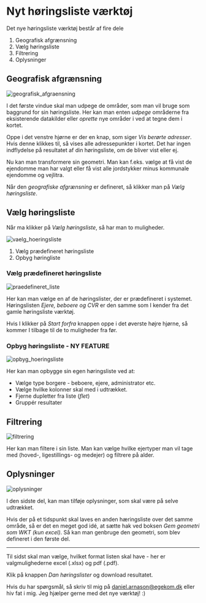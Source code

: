 # Nyt høringsliste værktøj
Det nye høringsliste værktøj består af fire dele

1. Geografisk afgrænsning
2. Vælg høringsliste
3. Filtrering
4. Oplysninger

## Geografisk afgrænsning
![geografisk_afgraensning](emdb3_1.png)

I det første vindue skal man udpege de områder, som man vil bruge som baggrund for sin høringsliste. Her kan man enten _udpege_ områderne fra eksisterende datakilder eller _oprette_ nye områder i ved at tegne dem i kortet.

Oppe i det venstre hjørne er der en knap, som siger _Vis berørte adresser_. Hvis denne klikkes til, så vises alle adressepunkter i kortet. Det har ingen indflydelse på resultatet af din høringsliste, om de bliver vist eller ej. 

Nu kan man transformere sin geometri. Man kan f.eks. vælge at få vist de ejendomme man har valgt eller få vist alle jordstykker minus kommunale ejendomme og vejlitra.

Når den _geografiske afgrænsning_ er defineret, så klikker man på _Vælg høringsliste_.

## Vælg høringsliste
Når ma klikker på _Vælg høringsliste_, så har man to muligheder.

![vaelg_hoeringsliste](emdb3_2_1.png)

1. Vælg prædefineret høringsliste
2. Opbyg høringliste

### Vælg prædefineret høringsliste
![praedefineret_liste](emdb3_2_2.png)

Her kan man vælge en af de høringslister, der er prædefineret i systemet. Høringslisten _Ejere, beboere og CVR_ er den samme som I kender fra det gamle høringsliste værktøj.

Hvis I klikker på _Start forfra_ knappen oppe i det øverste højre hjørne, så kommer I tilbage til de to muligheder fra før.

### Opbyg høringsliste - __NY FEATURE__
![opbyg_hoeringsliste](emdb3_2_3.png)

Her kan man opbygge sin egen høringsliste ved at:

* Vælge type borgere - beboere, ejere, administrator etc.
* Vælge hvilke kolonner skal med i udtrækket.
* Fjerne dupletter fra liste (_flet_)
* Gruppér resultater

## Filtrering
![filtrering](emdb3_3.png)

Her kan man filtere i sin liste. Man kan vælge hvilke ejertyper man vil tage med (hoved-, ligestillings- og medejer) og filtrere på alder.

## Oplysninger
![oplysninger](emdb3_4.png)

I den sidste del, kan man tilføje oplysninger, som skal være på selve udtrækket. 

Hvis der på et tidspunkt skal laves en anden hæringsliste over det samme område, så er det en meget god idé, at sætte hak ved boksen _Gem geometri som WKT (kun excel)_. Så kan man genbruge den geometri, som blev defineret i den første del. 

-------

Til sidst skal man vælge, hvilket format listen skal have - her er valgmulighederne excel (.xlsx) og pdf (.pdf).

Klik på knappen _Dan høringslister_ og download resultatet.

Hvis du har spørgsmål, så skriv til mig på daniel.arnason@egekom.dk eller hiv fat i mig. Jeg hjælper gerne med det nye værktøj! :) 
